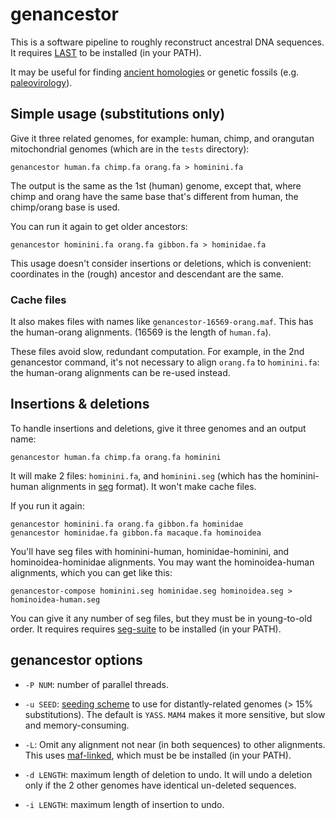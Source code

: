 # genancestor

This is a software pipeline to roughly reconstruct ancestral DNA
sequences.  It requires [LAST][] to be installed (in your PATH).

It may be useful for finding [ancient homologies][] or genetic fossils
(e.g. [paleovirology][]).

## Simple usage (substitutions only)

Give it three related genomes, for example: human, chimp, and
orangutan mitochondrial genomes (which are in the `tests` directory):

    genancestor human.fa chimp.fa orang.fa > hominini.fa

The output is the same as the 1st (human) genome, except that, where
chimp and orang have the same base that's different from human, the
chimp/orang base is used.

You can run it again to get older ancestors:

    genancestor hominini.fa orang.fa gibbon.fa > hominidae.fa

This usage doesn't consider insertions or deletions, which is
convenient: coordinates in the (rough) ancestor and descendant are the
same.

### Cache files

It also makes files with names like `genancestor-16569-orang.maf`.
This has the human-orang alignments.  (16569 is the length of
`human.fa`).

These files avoid slow, redundant computation.  For example, in the
2nd genancestor command, it's not necessary to align `orang.fa` to
`hominini.fa`: the human-orang alignments can be re-used instead.

## Insertions & deletions

To handle insertions and deletions, give it three genomes and an
output name:

    genancestor human.fa chimp.fa orang.fa hominini

It will make 2 files: `hominini.fa`, and `hominini.seg` (which has the
hominini-human alignments in [seg][] format).  It won't make cache
files.

If you run it again:

    genancestor hominini.fa orang.fa gibbon.fa hominidae
    genancestor hominidae.fa gibbon.fa macaque.fa hominoidea

You'll have seg files with hominini-human, hominidae-hominini, and
hominoidea-hominidae alignments.  You may want the hominoidea-human
alignments, which you can get like this:

    genancestor-compose hominini.seg hominidae.seg hominoidea.seg > hominoidea-human.seg

You can give it any number of seg files, but they must be in
young-to-old order.  It requires requires [seg-suite][seg] to be
installed (in your PATH).

## genancestor options

- `-P NUM`: number of parallel threads.

- `-u SEED`: [seeding scheme] to use for distantly-related genomes (>
  15% substitutions).  The default is `YASS`.  `MAM4` makes it more
  sensitive, but slow and memory-consuming.

- `-L`: Omit any alignment not near (in both sequences) to other
  alignments.  This uses [maf-linked][], which must be be installed
  (in your PATH).

- `-d LENGTH`: maximum length of deletion to undo.  It will undo a
  deletion only if the 2 other genomes have identical un-deleted sequences.

- `-i LENGTH`: maximum length of insertion to undo.

[ancient homologies]: https://doi.org/10.1093/molbev/msad275
[LAST]: https://gitlab.com/mcfrith/last
[maf-linked]: https://gitlab.com/mcfrith/protein-fossils
[paleovirology]: https://en.wikipedia.org/wiki/Paleovirology
[seg]: https://github.com/mcfrith/seg-suite
[seeding scheme]: https://gitlab.com/mcfrith/last/-/blob/main/doc/last-seeds.rst
